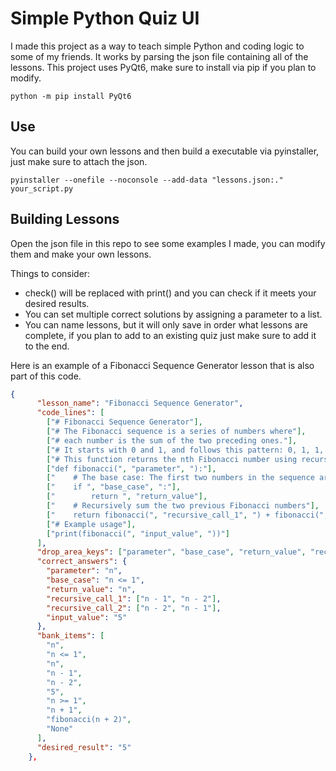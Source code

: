 # Simple Python Quiz UI

I made this project as a way to teach simple Python and coding logic to some of my friends. It works by parsing the json file containing all of the lessons. 
This project uses PyQt6, make sure to install via pip if you plan to modify.

`python -m pip install PyQt6`

## Use

You can build your own lessons and then build a executable via pyinstaller, just make sure to attach the json.

`pyinstaller --onefile --noconsole --add-data "lessons.json:." your_script.py`

## Building Lessons

Open the json file in this repo to see some examples I made, you can modify them and make your own lessons. 

Things to consider:
- check() will be replaced with print() and you can check if it meets your desired results.
- You can set multiple correct solutions by assigning a parameter to a list.
- You can name lessons, but it will only save in order what lessons are complete, if you plan to add to an existing quiz just make sure to add it to the end.


Here is an example of a Fibonacci Sequence Generator lesson that is also part of this code.
```json
{
      "lesson_name": "Fibonacci Sequence Generator",
      "code_lines": [
        ["# Fibonacci Sequence Generator"],
        ["# The Fibonacci sequence is a series of numbers where"],
        ["# each number is the sum of the two preceding ones."],
        ["# It starts with 0 and 1, and follows this pattern: 0, 1, 1, 2, 3, 5, 8, ..."],
        ["# This function returns the nth Fibonacci number using recursion."],
        ["def fibonacci(", "parameter", "):"],
        ["    # The base case: The first two numbers in the sequence are themselves"],
        ["    if ", "base_case", ":"],
        ["        return ", "return_value"],
        ["    # Recursively sum the two previous Fibonacci numbers"],
        ["    return fibonacci(", "recursive_call_1", ") + fibonacci(", "recursive_call_2", ")"],
        ["# Example usage"],
        ["print(fibonacci(", "input_value", "))"]
      ],
      "drop_area_keys": ["parameter", "base_case", "return_value", "recursive_call_1", "recursive_call_2", "input_value"],
      "correct_answers": {
        "parameter": "n",
        "base_case": "n <= 1",
        "return_value": "n",
        "recursive_call_1": ["n - 1", "n - 2"],
        "recursive_call_2": ["n - 2", "n - 1"],
        "input_value": "5"
      },
      "bank_items": [
        "n",
        "n <= 1",
        "n",
        "n - 1",
        "n - 2",
        "5",
        "n >= 1",
        "n + 1",
        "fibonacci(n + 2)",
        "None"
      ],
      "desired_result": "5"
    },
```

